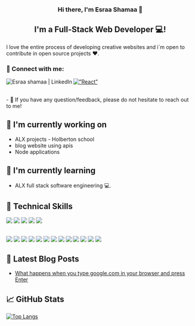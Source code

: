 
<h3 align="center">
Hi there, I'm Esraa Shamaa 👋
</h3>

<h2 align="center">
I'm a Full-Stack Web Developer 💻!
</h2> 
I love the entire process of developing creative websites and i`m open to contribute in open source projects ❤.

### 🤝 Connect with me:

<a href="https://www.linkedin.com/in/esraa-shamaa-766b72207/"><img align="left" src="https://img.shields.io/badge/LinkedIn-0077B5?style=for-the-badge&logo=linkedin&logoColor=white" alt="Esraa shamaa | LinkedIn"/></a>
<a href="esraa.shamaa1@gmail.com"><img alt=”React” src="https://img.shields.io/badge/Gmail-D14836?style=for-the-badge&logo=gmail&logoColor=white"/></a>

</br>
- 💬 If you have any question/feedback, please do not hesitate to reach out to me!

## 🔭 I'm currently working on

- ALX projects - Holberton school
- blog website using apis
- Node applications

## 🌱 I'm currently learning

- ALX full stack software engineering 💻.
 

## 💼 Technical Skills

![](https://img.shields.io/badge/Code-JavaScript-informational?style=flat&logo=JavaScript&color=F7DF1E)
![](https://img.shields.io/badge/Code-HTML5-informational?style=flat&logo=HTML5&color=E34F26)
![](https://img.shields.io/badge/Style-Bootstrap-informational?style=flat&logo=Bootstrap&color=7952B3)
![](https://img.shields.io/badge/Style-CSS3-informational?style=flat&logo=CSS3&color=1572B6)
![](https://img.shields.io/badge/Style-styled--components-informational?style=flat&logo=styled-components&color=DB7093)



</br>
<img src="https://img.shields.io/badge/Ubuntu-E95420?style=for-the-badge&logo=ubuntu&logoColor=white"/>
<img src="https://img.shields.io/badge/Node.js-43853D?style=for-the-badge&logo=node.js&logoColor=white"/>
<img src="https://img.shields.io/badge/JavaScript-323330?style=for-the-badge&logo=javascript&logoColor=F7DF1E"/>
<img src="https://img.shields.io/badge/Python-14354C?style=for-the-badge&logo=python&logoColor=white"/>
<img src="https://img.shields.io/badge/C-00599C?style=for-the-badge&logo=c&logoColor=white"/>
<img src="https://img.shields.io/badge/Express.js-404D59?style=for-the-badge"/>
<img src="https://img.shields.io/badge/Angular-DD0031?style=for-the-badge&logo=angular&logoColor=white"/>
<img src="https://img.shields.io/badge/Bootstrap-563D7C?style=for-the-badge&logo=bootstrap&logoColor=white"/>
<img src="https://img.shields.io/badge/jQuery-0769AD?style=for-the-badge&logo=jquery&logoColor=white"/>
<img src="https://img.shields.io/badge/Laravel-FF2D20?style=for-the-badge&logo=laravel&logoColor=white"/>
<img src="https://img.shields.io/badge/Flask-000000?style=for-the-badge&logo=flask&logoColor=white"/>
<img src="https://img.shields.io/badge/MongoDB-4EA94B?style=for-the-badge&logo=mongodb&logoColor=white"/>
<img src="https://img.shields.io/badge/php-%23777BB4.svg?style=for-the-badge&logo=php&logoColor=white"/>


## 📝 Latest Blog Posts

- [What happens when you type google.com in your browser and press Enter](https://medium.com/@esraa.shamaa1/what-happens-when-you-type-google-com-in-your-browser-and-press-enter-b8f5449c45fa)


## 📈 GitHub Stats 

[![Top Langs](https://github-readme-stats.vercel.app/api/top-langs/?username=Eng-Esraa-shamaa&layout=compact)](https://github.com/yushi1007)

